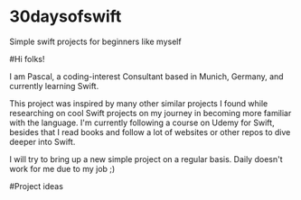 # 30daysofswift
Simple swift projects for beginners like myself

#Hi folks!

I am Pascal, a coding-interest Consultant based in Munich, Germany, and currently learning Swift.

This project was inspired by many other similar projects I found while researching on cool Swift projects on my journey in becoming more familiar with the language. 
I'm currently following a course on Udemy for Swift, besides that I read books and follow a lot of websites or other repos to dive deeper into Swift.

I will try to bring up a new simple project on a regular basis. Daily doesn't work for me due to my job ;)

#Project ideas
